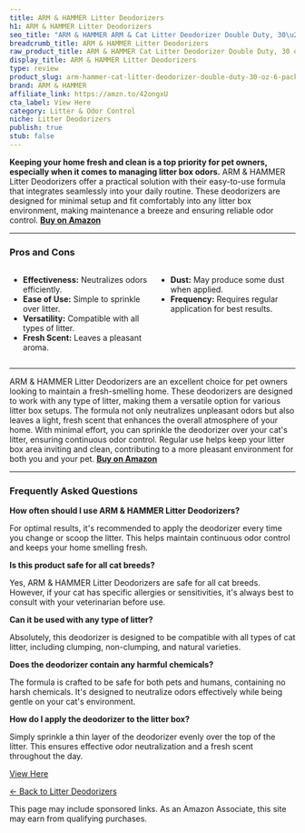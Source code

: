 ```yaml
---
title: ARM & HAMMER Litter Deodorizers
h1: ARM & HAMMER Litter Deodorizers
seo_title: "ARM & HAMMER ARM & Cat Litter Deodorizer Double Duty, 30\u2026"
breadcrumb_title: ARM & HAMMER Litter Deodorizers
raw_product_title: ARM & HAMMER Cat Litter Deodorizer Double Duty, 30 oz, 6 Pack
display_title: ARM & HAMMER Litter Deodorizers
type: review
product_slug: arm-hammer-cat-litter-deodorizer-double-duty-30-oz-6-pack
brand: ARM & HAMMER
affiliate_link: https://amzn.to/42ongxU
cta_label: View Here
category: Litter & Odor Control
niche: Litter Deodorizers
publish: true
stub: false
---
```


<div id="intro" class="full-width">
  <p><strong>Keeping your home fresh and clean is a top priority for pet owners, especially when it comes to managing litter box odors.</strong> ARM & HAMMER Litter Deodorizers offer a practical solution with their easy-to-use formula that integrates seamlessly into your daily routine. These deodorizers are designed for minimal setup and fit comfortably into any litter box environment, making maintenance a breeze and ensuring reliable odor control. <a href="https://amzn.to/42ongxU" rel="nofollow sponsored noopener" target="_blank"><strong>Buy on Amazon</strong></a></p>
</div>

<hr />
<h3 id="pros-cons">Pros and Cons</h3>
<div class="pc-grid" style="display:grid;grid-template-columns:1fr 1fr;gap:16px;">
  <ul>
    <li><strong>Effectiveness:</strong> Neutralizes odors efficiently.</li>
    <li><strong>Ease of Use:</strong> Simple to sprinkle over litter.</li>
    <li><strong>Versatility:</strong> Compatible with all types of litter.</li>
    <li><strong>Fresh Scent:</strong> Leaves a pleasant aroma.</li>
  </ul>
  <ul>
    <li><strong>Dust:</strong> May produce some dust when applied.</li>
    <li><strong>Frequency:</strong> Requires regular application for best results.</li>
  </ul>
</div>
<hr />

<div class="full-width">
  <p>ARM & HAMMER Litter Deodorizers are an excellent choice for pet owners looking to maintain a fresh-smelling home. These deodorizers are designed to work with any type of litter, making them a versatile option for various litter box setups. The formula not only neutralizes unpleasant odors but also leaves a light, fresh scent that enhances the overall atmosphere of your home. With minimal effort, you can sprinkle the deodorizer over your cat's litter, ensuring continuous odor control. Regular use helps keep your litter box area inviting and clean, contributing to a more pleasant environment for both you and your pet. <a href="https://amzn.to/42ongxU" rel="nofollow sponsored noopener" target="_blank"><strong>Buy on Amazon</strong></a></p>
</div>

<hr />
<h3 id="faqs">Frequently Asked Questions</h3>

<p><strong>How often should I use ARM & HAMMER Litter Deodorizers?</strong></p>
<p>For optimal results, it's recommended to apply the deodorizer every time you change or scoop the litter. This helps maintain continuous odor control and keeps your home smelling fresh.</p>

<p><strong>Is this product safe for all cat breeds?</strong></p>
<p>Yes, ARM & HAMMER Litter Deodorizers are safe for all cat breeds. However, if your cat has specific allergies or sensitivities, it's always best to consult with your veterinarian before use.</p>

<p><strong>Can it be used with any type of litter?</strong></p>
<p>Absolutely, this deodorizer is designed to be compatible with all types of cat litter, including clumping, non-clumping, and natural varieties.</p>

<p><strong>Does the deodorizer contain any harmful chemicals?</strong></p>
<p>The formula is crafted to be safe for both pets and humans, containing no harsh chemicals. It's designed to neutralize odors effectively while being gentle on your cat's environment.</p>

<p><strong>How do I apply the deodorizer to the litter box?</strong></p>
<p>Simply sprinkle a thin layer of the deodorizer evenly over the top of the litter. This ensures effective odor neutralization and a fresh scent throughout the day.</p>
<p><a class="btn" href="https://amzn.to/42ongxU" target="_blank" rel="nofollow sponsored noopener">View Here</a></p>
<p><a href="/roundups/litter-odor-control/litter-deodorizers/">← Back to Litter Deodorizers</a></p>
<aside class="disclosure">This page may include sponsored links. As an Amazon Associate, this site may earn from qualifying purchases.</aside>
